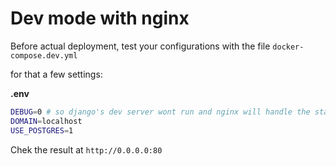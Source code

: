   

# Dev mode with nginx

Before actual deployment, test your configurations with the file `docker-compose.dev.yml`

for that a few settings:

**.env**
```sh
DEBUG=0 # so django's dev server wont run and nginx will handle the statics
DOMAIN=localhost
USE_POSTGRES=1

```


Chek the result at `http://0.0.0.0:80`
